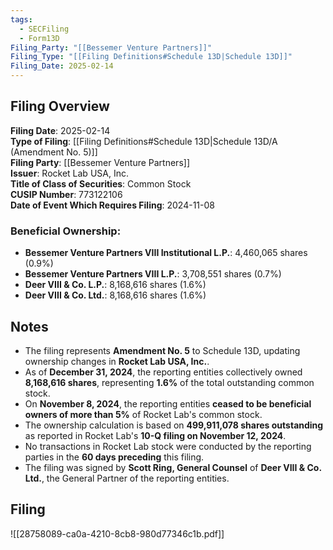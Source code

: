 ```yaml
---
tags:
  - SECFiling
  - Form13D
Filing_Party: "[[Bessemer Venture Partners]]"
Filing_Type: "[[Filing Definitions#Schedule 13D|Schedule 13D]]"
Filing_Date: 2025-02-14  
---
```

## Filing Overview

**Filing Date**: 2025-02-14  
**Type of Filing**: [[Filing Definitions#Schedule 13D|Schedule 13D/A (Amendment No. 5)]]  
**Filing Party**: [[Bessemer Venture Partners]]  
**Issuer**: Rocket Lab USA, Inc.  
**Title of Class of Securities**: Common Stock  
**CUSIP Number**: 773122106  
**Date of Event Which Requires Filing**: 2024-11-08  

### Beneficial Ownership:
- **Bessemer Venture Partners VIII Institutional L.P.**: 4,460,065 shares (0.9%)
- **Bessemer Venture Partners VIII L.P.**: 3,708,551 shares (0.7%)
- **Deer VIII & Co. L.P.**: 8,168,616 shares (1.6%)
- **Deer VIII & Co. Ltd.**: 8,168,616 shares (1.6%)


## Notes

- The filing represents **Amendment No. 5** to Schedule 13D, updating ownership changes in **Rocket Lab USA, Inc.**.
- As of **December 31, 2024**, the reporting entities collectively owned **8,168,616 shares**, representing **1.6%** of the total outstanding common stock.
- On **November 8, 2024**, the reporting entities **ceased to be beneficial owners of more than 5%** of Rocket Lab's common stock.
- The ownership calculation is based on **499,911,078 shares outstanding** as reported in Rocket Lab's **10-Q filing on November 12, 2024**.
- No transactions in Rocket Lab stock were conducted by the reporting parties in the **60 days preceding** this filing.
- The filing was signed by **Scott Ring, General Counsel** of **Deer VIII & Co. Ltd.**, the General Partner of the reporting entities.



## Filing

![[28758089-ca0a-4210-8cb8-980d77346c1b.pdf]]
